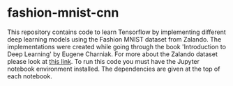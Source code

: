 # fashion-mnist-cnn

This repository contains code to learn Tensorflow by implementing different deep learning models using the Fashion MNIST dataset from Zalando. The implementations were created while going through the book 'Introduction to Deep Learning' by Eugene Charniak. For more about the Zalando dataset please look at [this link](https://research.zalando.com/welcome/mission/research-projects/fashion-mnist/). To run this code you must have the Jupyter notebook environment installed. The dependencies are given at the top of each notebook. 


